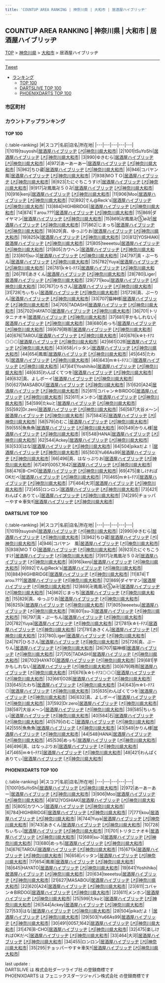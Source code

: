 ```yaml
---
title: 'COUNTUP AREA RANKING | 神奈川県 | 大和市 | 居酒屋ハイブリッヂ'
---
```

## COUNTUP AREA RANKING | 神奈川県 | 大和市 | 居酒屋ハイブリッヂ

[TOP](/darts/rank/) > [神奈川県](/darts/rank/神奈川県/) > [大和市](/darts/rank/神奈川県/大和市/) > 居酒屋ハイブリッヂ

___

<a href="https://twitter.com/share?ref_src=twsrc%5Etfw" data-text="COUNTUP AREA RANKING | 神奈川県大和市居酒屋ハイブリッヂ" class="twitter-share-button" data-hashtags="DARTSLIVE,PHOENIXDARTS,darts,ダーツ" data-show-count="false">Tweet</a>

* [ランキング](#カウントアップランキング)
    * [TOP 100](#top-100)
    * [DARTSLIVE TOP 100](#dartslive-top-100)
    * [PHOENIXDARTS TOP 100](#phoenixdarts-top-100)

### 市区町村

<ul>

</ul>

### カウントアップランキング

#### TOP 100



{:.table-ranking}
|#|スコア|名前|店名|所在地|
|---|---|---|---|---|
|1|1019|<span class="rank-name-dl">tsuyoshi</span>|<a href="/darts/rank/shops/35c5e50bf696aed00d9b047a20a7ba1e.html">居酒屋ハイブリッヂ</a> <a href="https://search.dartslive.com/jp/shop/35c5e50bf696aed00d9b047a20a7ba1e">[↗]</a>|<a href="/darts/rank/神奈川県/大和市">神奈川県大和市</a>|
|2|1001|<span class="rank-name-pd">tSuYoShi</span>|<a href="/darts/rank/shops/73344.html">居酒屋ハイブリッヂ</a> <a href="https://vs.phoenixdarts.com/jp/shop/shopDetailInfo/s_73344?s_seq=73344">[↗]</a>|<a href="/darts/rank/神奈川県/大和市">神奈川県大和市</a>|
|3|990|<span class="rank-name-dl">ゆきむら</span>|<a href="/darts/rank/shops/35c5e50bf696aed00d9b047a20a7ba1e.html">居酒屋ハイブリッヂ</a> <a href="https://search.dartslive.com/jp/shop/35c5e50bf696aed00d9b047a20a7ba1e">[↗]</a>|<a href="/darts/rank/神奈川県/大和市">神奈川県大和市</a>|
|4|972|<span class="rank-name-pd">あーあーあー</span>|<a href="/darts/rank/shops/73344.html">居酒屋ハイブリッヂ</a> <a href="https://vs.phoenixdarts.com/jp/shop/shopDetailInfo/s_73344?s_seq=73344">[↗]</a>|<a href="/darts/rank/神奈川県/大和市">神奈川県大和市</a>|
|5|962|<span class="rank-name-dl">ちひ蔵</span>|<a href="/darts/rank/shops/35c5e50bf696aed00d9b047a20a7ba1e.html">居酒屋ハイブリッヂ</a> <a href="https://search.dartslive.com/jp/shop/35c5e50bf696aed00d9b047a20a7ba1e">[↗]</a>|<a href="/darts/rank/神奈川県/大和市">神奈川県大和市</a>|
|6|946|<span class="rank-name-dl">コバヤン　風</span>|<a href="/darts/rank/shops/35c5e50bf696aed00d9b047a20a7ba1e.html">居酒屋ハイブリッヂ</a> <a href="https://search.dartslive.com/jp/shop/35c5e50bf696aed00d9b047a20a7ba1e">[↗]</a>|<a href="/darts/rank/神奈川県/大和市">神奈川県大和市</a>|
|7|938|<span class="rank-name-dl">MＯＴＯ</span>|<a href="/darts/rank/shops/35c5e50bf696aed00d9b047a20a7ba1e.html">居酒屋ハイブリッヂ</a> <a href="https://search.dartslive.com/jp/shop/35c5e50bf696aed00d9b047a20a7ba1e">[↗]</a>|<a href="/darts/rank/神奈川県/大和市">神奈川県大和市</a>|
|8|923|<span class="rank-name-dl">たにぐちこうすけ</span>|<a href="/darts/rank/shops/35c5e50bf696aed00d9b047a20a7ba1e.html">居酒屋ハイブリッヂ</a> <a href="https://search.dartslive.com/jp/shop/35c5e50bf696aed00d9b047a20a7ba1e">[↗]</a>|<a href="/darts/rank/神奈川県/大和市">神奈川県大和市</a>|
|9|917|<span class="rank-name-dl">卍鳳凰卍５０卍</span>|<a href="/darts/rank/shops/35c5e50bf696aed00d9b047a20a7ba1e.html">居酒屋ハイブリッヂ</a> <a href="https://search.dartslive.com/jp/shop/35c5e50bf696aed00d9b047a20a7ba1e">[↗]</a>|<a href="/darts/rank/神奈川県/大和市">神奈川県大和市</a>|
|10|916|<span class="rank-name-dl">kenji</span>|<a href="/darts/rank/shops/35c5e50bf696aed00d9b047a20a7ba1e.html">居酒屋ハイブリッヂ</a> <a href="https://search.dartslive.com/jp/shop/35c5e50bf696aed00d9b047a20a7ba1e">[↗]</a>|<a href="/darts/rank/神奈川県/大和市">神奈川県大和市</a>|
|11|906|<span class="rank-name-pd">Moo</span>|<a href="/darts/rank/shops/73344.html">居酒屋ハイブリッヂ</a> <a href="https://vs.phoenixdarts.com/jp/shop/shopDetailInfo/s_73344?s_seq=73344">[↗]</a>|<a href="/darts/rank/神奈川県/大和市">神奈川県大和市</a>|
|12|892|<span class="rank-name-dl">でん@Reck&#x27;s</span>|<a href="/darts/rank/shops/35c5e50bf696aed00d9b047a20a7ba1e.html">居酒屋ハイブリッヂ</a> <a href="https://search.dartslive.com/jp/shop/35c5e50bf696aed00d9b047a20a7ba1e">[↗]</a>|<a href="/darts/rank/神奈川県/大和市">神奈川県大和市</a>|
|13|884|<span class="rank-name-dl">HIGHBRIDGE</span>|<a href="/darts/rank/shops/35c5e50bf696aed00d9b047a20a7ba1e.html">居酒屋ハイブリッヂ</a> <a href="https://search.dartslive.com/jp/shop/35c5e50bf696aed00d9b047a20a7ba1e">[↗]</a>|<a href="/darts/rank/神奈川県/大和市">神奈川県大和市</a>|
|14|874|<span class="rank-name-dl">Ｔarou.???</span>|<a href="/darts/rank/shops/35c5e50bf696aed00d9b047a20a7ba1e.html">居酒屋ハイブリッヂ</a> <a href="https://search.dartslive.com/jp/shop/35c5e50bf696aed00d9b047a20a7ba1e">[↗]</a>|<a href="/darts/rank/神奈川県/大和市">神奈川県大和市</a>|
|15|869|<span class="rank-name-dl">ダイヤマン</span>|<a href="/darts/rank/shops/35c5e50bf696aed00d9b047a20a7ba1e.html">居酒屋ハイブリッヂ</a> <a href="https://search.dartslive.com/jp/shop/35c5e50bf696aed00d9b047a20a7ba1e">[↗]</a>|<a href="/darts/rank/神奈川県/大和市">神奈川県大和市</a>|
|15|869|<span class="rank-name-dl">卍鳳凰卍⑤∅卍</span>|<a href="/darts/rank/shops/35c5e50bf696aed00d9b047a20a7ba1e.html">居酒屋ハイブリッヂ</a> <a href="https://search.dartslive.com/jp/shop/35c5e50bf696aed00d9b047a20a7ba1e">[↗]</a>|<a href="/darts/rank/神奈川県/大和市">神奈川県大和市</a>|
|17|862|<span class="rank-name-dl">じまっち</span>|<a href="/darts/rank/shops/35c5e50bf696aed00d9b047a20a7ba1e.html">居酒屋ハイブリッヂ</a> <a href="https://search.dartslive.com/jp/shop/35c5e50bf696aed00d9b047a20a7ba1e">[↗]</a>|<a href="/darts/rank/神奈川県/大和市">神奈川県大和市</a>|
|18|829|<span class="rank-name-dl">真、ゆっぷりお</span>|<a href="/darts/rank/shops/35c5e50bf696aed00d9b047a20a7ba1e.html">居酒屋ハイブリッヂ</a> <a href="https://search.dartslive.com/jp/shop/35c5e50bf696aed00d9b047a20a7ba1e">[↗]</a>|<a href="/darts/rank/神奈川県/大和市">神奈川県大和市</a>|
|19|825|<span class="rank-name-dl">k</span>|<a href="/darts/rank/shops/35c5e50bf696aed00d9b047a20a7ba1e.html">居酒屋ハイブリッヂ</a> <a href="https://search.dartslive.com/jp/shop/35c5e50bf696aed00d9b047a20a7ba1e">[↗]</a>|<a href="/darts/rank/神奈川県/大和市">神奈川県大和市</a>|
|20|812|<span class="rank-name-pd">YOSHIAKI</span>|<a href="/darts/rank/shops/73344.html">居酒屋ハイブリッヂ</a> <a href="https://vs.phoenixdarts.com/jp/shop/shopDetailInfo/s_73344?s_seq=73344">[↗]</a>|<a href="/darts/rank/神奈川県/大和市">神奈川県大和市</a>|
|21|805|<span class="rank-name-dl">teeeetsu</span>|<a href="/darts/rank/shops/35c5e50bf696aed00d9b047a20a7ba1e.html">居酒屋ハイブリッヂ</a> <a href="https://search.dartslive.com/jp/shop/35c5e50bf696aed00d9b047a20a7ba1e">[↗]</a>|<a href="/darts/rank/神奈川県/大和市">神奈川県大和市</a>|
|21|805|<span class="rank-name-pd">カワヘン</span>|<a href="/darts/rank/shops/73344.html">居酒屋ハイブリッヂ</a> <a href="https://vs.phoenixdarts.com/jp/shop/shopDetailInfo/s_73344?s_seq=73344">[↗]</a>|<a href="/darts/rank/神奈川県/大和市">神奈川県大和市</a>|
|23|801|<span class="rank-name-dl">su-3</span>|<a href="/darts/rank/shops/35c5e50bf696aed00d9b047a20a7ba1e.html">居酒屋ハイブリッヂ</a> <a href="https://search.dartslive.com/jp/shop/35c5e50bf696aed00d9b047a20a7ba1e">[↗]</a>|<a href="/darts/rank/神奈川県/大和市">神奈川県大和市</a>|
|24|797|<span class="rank-name-dl">真・ぷーちん</span>|<a href="/darts/rank/shops/35c5e50bf696aed00d9b047a20a7ba1e.html">居酒屋ハイブリッヂ</a> <a href="https://search.dartslive.com/jp/shop/35c5e50bf696aed00d9b047a20a7ba1e">[↗]</a>|<a href="/darts/rank/神奈川県/大和市">神奈川県大和市</a>|
|25|782|<span class="rank-name-dl">Yuya</span>|<a href="/darts/rank/shops/35c5e50bf696aed00d9b047a20a7ba1e.html">居酒屋ハイブリッヂ</a> <a href="https://search.dartslive.com/jp/shop/35c5e50bf696aed00d9b047a20a7ba1e">[↗]</a>|<a href="/darts/rank/神奈川県/大和市">神奈川県大和市</a>|
|26|781|<span class="rank-name-dl">k☆ﾓ-ﾁｱｽ</span>|<a href="/darts/rank/shops/35c5e50bf696aed00d9b047a20a7ba1e.html">居酒屋ハイブリッヂ</a> <a href="https://search.dartslive.com/jp/shop/35c5e50bf696aed00d9b047a20a7ba1e">[↗]</a>|<a href="/darts/rank/神奈川県/大和市">神奈川県大和市</a>|
|26|781|<span class="rank-name-dl">あきくん</span>|<a href="/darts/rank/shops/35c5e50bf696aed00d9b047a20a7ba1e.html">居酒屋ハイブリッヂ</a> <a href="https://search.dartslive.com/jp/shop/35c5e50bf696aed00d9b047a20a7ba1e">[↗]</a>|<a href="/darts/rank/神奈川県/大和市">神奈川県大和市</a>|
|28|780|<span class="rank-name-dl">Liger</span>|<a href="/darts/rank/shops/35c5e50bf696aed00d9b047a20a7ba1e.html">居酒屋ハイブリッヂ</a> <a href="https://search.dartslive.com/jp/shop/35c5e50bf696aed00d9b047a20a7ba1e">[↗]</a>|<a href="/darts/rank/神奈川県/大和市">神奈川県大和市</a>|
|29|771|<span class="rank-name-pd">kou</span>|<a href="/darts/rank/shops/73344.html">居酒屋ハイブリッヂ</a> <a href="https://vs.phoenixdarts.com/jp/shop/shopDetailInfo/s_73344?s_seq=73344">[↗]</a>|<a href="/darts/rank/神奈川県/大和市">神奈川県大和市</a>|
|30|767|<span class="rank-name-dl">ひろさん</span>|<a href="/darts/rank/shops/35c5e50bf696aed00d9b047a20a7ba1e.html">居酒屋ハイブリッヂ</a> <a href="https://search.dartslive.com/jp/shop/35c5e50bf696aed00d9b047a20a7ba1e">[↗]</a>|<a href="/darts/rank/神奈川県/大和市">神奈川県大和市</a>|
|31|728|<span class="rank-name-pd">ちぃちぃ</span>|<a href="/darts/rank/shops/73344.html">居酒屋ハイブリッヂ</a> <a href="https://vs.phoenixdarts.com/jp/shop/shopDetailInfo/s_73344?s_seq=73344">[↗]</a>|<a href="/darts/rank/神奈川県/大和市">神奈川県大和市</a>|
|31|728|<span class="rank-name-dl">真、ぷーりん</span>|<a href="/darts/rank/shops/35c5e50bf696aed00d9b047a20a7ba1e.html">居酒屋ハイブリッヂ</a> <a href="https://search.dartslive.com/jp/shop/35c5e50bf696aed00d9b047a20a7ba1e">[↗]</a>|<a href="/darts/rank/神奈川県/大和市">神奈川県大和市</a>|
|33|707|<span class="rank-name-dl">猫神様</span>|<a href="/darts/rank/shops/35c5e50bf696aed00d9b047a20a7ba1e.html">居酒屋ハイブリッヂ</a> <a href="https://search.dartslive.com/jp/shop/35c5e50bf696aed00d9b047a20a7ba1e">[↗]</a>|<a href="/darts/rank/神奈川県/大和市">神奈川県大和市</a>|
|34|705|<span class="rank-name-dl">TADASHI</span>|<a href="/darts/rank/shops/35c5e50bf696aed00d9b047a20a7ba1e.html">居酒屋ハイブリッヂ</a> <a href="https://search.dartslive.com/jp/shop/35c5e50bf696aed00d9b047a20a7ba1e">[↗]</a>|<a href="/darts/rank/神奈川県/大和市">神奈川県大和市</a>|
|35|702|<span class="rank-name-dl">HAYATO</span>|<a href="/darts/rank/shops/35c5e50bf696aed00d9b047a20a7ba1e.html">居酒屋ハイブリッヂ</a> <a href="https://search.dartslive.com/jp/shop/35c5e50bf696aed00d9b047a20a7ba1e">[↗]</a>|<a href="/darts/rank/神奈川県/大和市">神奈川県大和市</a>|
|36|701|<span class="rank-name-pd">トリタニナオキ</span>|<a href="/darts/rank/shops/73344.html">居酒屋ハイブリッヂ</a> <a href="https://vs.phoenixdarts.com/jp/shop/shopDetailInfo/s_73344?s_seq=73344">[↗]</a>|<a href="/darts/rank/神奈川県/大和市">神奈川県大和市</a>|
|37|681|<span class="rank-name-dl">芋かもしれない</span>|<a href="/darts/rank/shops/35c5e50bf696aed00d9b047a20a7ba1e.html">居酒屋ハイブリッヂ</a> <a href="https://search.dartslive.com/jp/shop/35c5e50bf696aed00d9b047a20a7ba1e">[↗]</a>|<a href="/darts/rank/神奈川県/大和市">神奈川県大和市</a>|
|38|680|<span class="rank-name-pd">めっち</span>|<a href="/darts/rank/shops/73344.html">居酒屋ハイブリッヂ</a> <a href="https://vs.phoenixdarts.com/jp/shop/shopDetailInfo/s_73344?s_seq=73344">[↗]</a>|<a href="/darts/rank/神奈川県/大和市">神奈川県大和市</a>|
|39|679|<span class="rank-name-dl">時雨</span>|<a href="/darts/rank/shops/35c5e50bf696aed00d9b047a20a7ba1e.html">居酒屋ハイブリッヂ</a> <a href="https://search.dartslive.com/jp/shop/35c5e50bf696aed00d9b047a20a7ba1e">[↗]</a>|<a href="/darts/rank/神奈川県/大和市">神奈川県大和市</a>|
|40|676|<span class="rank-name-pd">TAROU</span>|<a href="/darts/rank/shops/73344.html">居酒屋ハイブリッヂ</a> <a href="https://vs.phoenixdarts.com/jp/shop/shopDetailInfo/s_73344?s_seq=73344">[↗]</a>|<a href="/darts/rank/神奈川県/大和市">神奈川県大和市</a>|
|40|676|<span class="rank-name-dl">k☆ﾓ-ﾁｱｽ◎◎◎</span>|<a href="/darts/rank/shops/35c5e50bf696aed00d9b047a20a7ba1e.html">居酒屋ハイブリッヂ</a> <a href="https://search.dartslive.com/jp/shop/35c5e50bf696aed00d9b047a20a7ba1e">[↗]</a>|<a href="/darts/rank/神奈川県/大和市">神奈川県大和市</a>|
|42|661|<span class="rank-name-dl">O2B</span>|<a href="/darts/rank/shops/35c5e50bf696aed00d9b047a20a7ba1e.html">居酒屋ハイブリッヂ</a> <a href="https://search.dartslive.com/jp/shop/35c5e50bf696aed00d9b047a20a7ba1e">[↗]</a>|<a href="/darts/rank/神奈川県/大和市">神奈川県大和市</a>|
|43|658|<span class="rank-name-pd">バッタン</span>|<a href="/darts/rank/shops/73344.html">居酒屋ハイブリッヂ</a> <a href="https://vs.phoenixdarts.com/jp/shop/shopDetailInfo/s_73344?s_seq=73344">[↗]</a>|<a href="/darts/rank/神奈川県/大和市">神奈川県大和市</a>|
|44|654|<span class="rank-name-pd">鳳凰</span>|<a href="/darts/rank/shops/73344.html">居酒屋ハイブリッヂ</a> <a href="https://vs.phoenixdarts.com/jp/shop/shopDetailInfo/s_73344?s_seq=73344">[↗]</a>|<a href="/darts/rank/神奈川県/大和市">神奈川県大和市</a>|
|45|645|<span class="rank-name-dl">たわち</span>|<a href="/darts/rank/shops/35c5e50bf696aed00d9b047a20a7ba1e.html">居酒屋ハイブリッヂ</a> <a href="https://search.dartslive.com/jp/shop/35c5e50bf696aed00d9b047a20a7ba1e">[↗]</a>|<a href="/darts/rank/神奈川県/大和市">神奈川県大和市</a>|
|46|643|<span class="rank-name-dl">m☆ﾓｰﾁｱｽ◎</span>|<a href="/darts/rank/shops/35c5e50bf696aed00d9b047a20a7ba1e.html">居酒屋ハイブリッヂ</a> <a href="https://search.dartslive.com/jp/shop/35c5e50bf696aed00d9b047a20a7ba1e">[↗]</a>|<a href="/darts/rank/神奈川県/大和市">神奈川県大和市</a>|
|47|641|<span class="rank-name-pd">Yoshihiko</span>|<a href="/darts/rank/shops/73344.html">居酒屋ハイブリッヂ</a> <a href="https://vs.phoenixdarts.com/jp/shop/shopDetailInfo/s_73344?s_seq=73344">[↗]</a>|<a href="/darts/rank/神奈川県/大和市">神奈川県大和市</a>|
|48|635|<span class="rank-name-dl">わんぱくてつを</span>|<a href="/darts/rank/shops/35c5e50bf696aed00d9b047a20a7ba1e.html">居酒屋ハイブリッヂ</a> <a href="https://search.dartslive.com/jp/shop/35c5e50bf696aed00d9b047a20a7ba1e">[↗]</a>|<a href="/darts/rank/神奈川県/大和市">神奈川県大和市</a>|
|49|632|<span class="rank-name-dl">真、よしボーイ</span>|<a href="/darts/rank/shops/35c5e50bf696aed00d9b047a20a7ba1e.html">居酒屋ハイブリッヂ</a> <a href="https://search.dartslive.com/jp/shop/35c5e50bf696aed00d9b047a20a7ba1e">[↗]</a>|<a href="/darts/rank/神奈川県/大和市">神奈川県大和市</a>|
|50|627|<span class="rank-name-pd">MASABOU</span>|<a href="/darts/rank/shops/73344.html">居酒屋ハイブリッヂ</a> <a href="https://vs.phoenixdarts.com/jp/shop/shopDetailInfo/s_73344?s_seq=73344">[↗]</a>|<a href="/darts/rank/神奈川県/大和市">神奈川県大和市</a>|
|51|620|<span class="rank-name-pd">A24</span>|<a href="/darts/rank/shops/73344.html">居酒屋ハイブリッヂ</a> <a href="https://vs.phoenixdarts.com/jp/shop/shopDetailInfo/s_73344?s_seq=73344">[↗]</a>|<a href="/darts/rank/神奈川県/大和市">神奈川県大和市</a>|
|52|611|<span class="rank-name-pd">コバャン☆BIRDOG</span>|<a href="/darts/rank/shops/73344.html">居酒屋ハイブリッヂ</a> <a href="https://vs.phoenixdarts.com/jp/shop/shopDetailInfo/s_73344?s_seq=73344">[↗]</a>|<a href="/darts/rank/神奈川県/大和市">神奈川県大和市</a>|
|52|611|<span class="rank-name-pd">メンホン</span>|<a href="/darts/rank/shops/73344.html">居酒屋ハイブリッヂ</a> <a href="https://vs.phoenixdarts.com/jp/shop/shopDetailInfo/s_73344?s_seq=73344">[↗]</a>|<a href="/darts/rank/神奈川県/大和市">神奈川県大和市</a>|
|54|599|<span class="rank-name-pd">たkuと</span>|<a href="/darts/rank/shops/73344.html">居酒屋ハイブリッヂ</a> <a href="https://vs.phoenixdarts.com/jp/shop/shopDetailInfo/s_73344?s_seq=73344">[↗]</a>|<a href="/darts/rank/神奈川県/大和市">神奈川県大和市</a>|
|55|592|<span class="rank-name-dl">Dr.zero</span>|<a href="/darts/rank/shops/35c5e50bf696aed00d9b047a20a7ba1e.html">居酒屋ハイブリッヂ</a> <a href="https://search.dartslive.com/jp/shop/35c5e50bf696aed00d9b047a20a7ba1e">[↗]</a>|<a href="/darts/rank/神奈川県/大和市">神奈川県大和市</a>|
|56|587|<span class="rank-name-dl">大谷メ〜ン</span>|<a href="/darts/rank/shops/35c5e50bf696aed00d9b047a20a7ba1e.html">居酒屋ハイブリッヂ</a> <a href="https://search.dartslive.com/jp/shop/35c5e50bf696aed00d9b047a20a7ba1e">[↗]</a>|<a href="/darts/rank/神奈川県/大和市">神奈川県大和市</a>|
|57|584|<span class="rank-name-dl">石</span>|<a href="/darts/rank/shops/35c5e50bf696aed00d9b047a20a7ba1e.html">居酒屋ハイブリッヂ</a> <a href="https://search.dartslive.com/jp/shop/35c5e50bf696aed00d9b047a20a7ba1e">[↗]</a>|<a href="/darts/rank/神奈川県/大和市">神奈川県大和市</a>|
|58|579|<span class="rank-name-dl">のむこ</span>|<a href="/darts/rank/shops/35c5e50bf696aed00d9b047a20a7ba1e.html">居酒屋ハイブリッヂ</a> <a href="https://search.dartslive.com/jp/shop/35c5e50bf696aed00d9b047a20a7ba1e">[↗]</a>|<a href="/darts/rank/神奈川県/大和市">神奈川県大和市</a>|
|59|555|<span class="rank-name-dl">魚魚魚</span>|<a href="/darts/rank/shops/35c5e50bf696aed00d9b047a20a7ba1e.html">居酒屋ハイブリッヂ</a> <a href="https://search.dartslive.com/jp/shop/35c5e50bf696aed00d9b047a20a7ba1e">[↗]</a>|<a href="/darts/rank/神奈川県/大和市">神奈川県大和市</a>|
|60|549|<span class="rank-name-dl">かりん様</span>|<a href="/darts/rank/shops/35c5e50bf696aed00d9b047a20a7ba1e.html">居酒屋ハイブリッヂ</a> <a href="https://search.dartslive.com/jp/shop/35c5e50bf696aed00d9b047a20a7ba1e">[↗]</a>|<a href="/darts/rank/神奈川県/大和市">神奈川県大和市</a>|
|61|548|<span class="rank-name-dl">HANA</span>|<a href="/darts/rank/shops/35c5e50bf696aed00d9b047a20a7ba1e.html">居酒屋ハイブリッヂ</a> <a href="https://search.dartslive.com/jp/shop/35c5e50bf696aed00d9b047a20a7ba1e">[↗]</a>|<a href="/darts/rank/神奈川県/大和市">神奈川県大和市</a>|
|62|544|<span class="rank-name-pd">Ackey</span>|<a href="/darts/rank/shops/73344.html">居酒屋ハイブリッヂ</a> <a href="https://vs.phoenixdarts.com/jp/shop/shopDetailInfo/s_73344?s_seq=73344">[↗]</a>|<a href="/darts/rank/神奈川県/大和市">神奈川県大和市</a>|
|63|533|<span class="rank-name-pd">はな</span>|<a href="/darts/rank/shops/73344.html">居酒屋ハイブリッヂ</a> <a href="https://vs.phoenixdarts.com/jp/shop/shopDetailInfo/s_73344?s_seq=73344">[↗]</a>|<a href="/darts/rank/神奈川県/大和市">神奈川県大和市</a>|
|64|504|<span class="rank-name-pd">pikaだよ！</span>|<a href="/darts/rank/shops/73344.html">居酒屋ハイブリッヂ</a> <a href="https://vs.phoenixdarts.com/jp/shop/shopDetailInfo/s_73344?s_seq=73344">[↗]</a>|<a href="/darts/rank/神奈川県/大和市">神奈川県大和市</a>|
|65|503|<span class="rank-name-pd">Yu66As99</span>|<a href="/darts/rank/shops/73344.html">居酒屋ハイブリッヂ</a> <a href="https://vs.phoenixdarts.com/jp/shop/shopDetailInfo/s_73344?s_seq=73344">[↗]</a>|<a href="/darts/rank/神奈川県/大和市">神奈川県大和市</a>|
|66|496|<span class="rank-name-dl">真、はなっぷりお</span>|<a href="/darts/rank/shops/35c5e50bf696aed00d9b047a20a7ba1e.html">居酒屋ハイブリッヂ</a> <a href="https://search.dartslive.com/jp/shop/35c5e50bf696aed00d9b047a20a7ba1e">[↗]</a>|<a href="/darts/rank/神奈川県/大和市">神奈川県大和市</a>|
|67|491|<span class="rank-name-pd">0057_1642</span>|<a href="/darts/rank/shops/73344.html">居酒屋ハイブリッヂ</a> <a href="https://vs.phoenixdarts.com/jp/shop/shopDetailInfo/s_73344?s_seq=73344">[↗]</a>|<a href="/darts/rank/神奈川県/大和市">神奈川県大和市</a>|
|68|476|<span class="rank-name-pd">B-CHO</span>|<a href="/darts/rank/shops/73344.html">居酒屋ハイブリッヂ</a> <a href="https://vs.phoenixdarts.com/jp/shop/shopDetailInfo/s_73344?s_seq=73344">[↗]</a>|<a href="/darts/rank/神奈川県/大和市">神奈川県大和市</a>|
|69|475|<span class="rank-name-pd">楽しければOKだべ</span>|<a href="/darts/rank/shops/73344.html">居酒屋ハイブリッヂ</a> <a href="https://vs.phoenixdarts.com/jp/shop/shopDetailInfo/s_73344?s_seq=73344">[↗]</a>|<a href="/darts/rank/神奈川県/大和市">神奈川県大和市</a>|
|70|465|<span class="rank-name-dl">m☆ﾓｰﾁｱｽ</span>|<a href="/darts/rank/shops/35c5e50bf696aed00d9b047a20a7ba1e.html">居酒屋ハイブリッヂ</a> <a href="https://search.dartslive.com/jp/shop/35c5e50bf696aed00d9b047a20a7ba1e">[↗]</a>|<a href="/darts/rank/神奈川県/大和市">神奈川県大和市</a>|
|71|464|<span class="rank-name-pd">大河</span>|<a href="/darts/rank/shops/73344.html">居酒屋ハイブリッヂ</a> <a href="https://vs.phoenixdarts.com/jp/shop/shopDetailInfo/s_73344?s_seq=73344">[↗]</a>|<a href="/darts/rank/神奈川県/大和市">神奈川県大和市</a>|
|72|455|<span class="rank-name-pd">ロンロン</span>|<a href="/darts/rank/shops/73344.html">居酒屋ハイブリッヂ</a> <a href="https://vs.phoenixdarts.com/jp/shop/shopDetailInfo/s_73344?s_seq=73344">[↗]</a>|<a href="/darts/rank/神奈川県/大和市">神奈川県大和市</a>|
|73|421|<span class="rank-name-dl">わんぱくありてぃ</span>|<a href="/darts/rank/shops/35c5e50bf696aed00d9b047a20a7ba1e.html">居酒屋ハイブリッヂ</a> <a href="https://search.dartslive.com/jp/shop/35c5e50bf696aed00d9b047a20a7ba1e">[↗]</a>|<a href="/darts/rank/神奈川県/大和市">神奈川県大和市</a>|
|74|295|<span class="rank-name-pd">チョッパーやす☆車矢ｻ</span>|<a href="/darts/rank/shops/73344.html">居酒屋ハイブリッヂ</a> <a href="https://vs.phoenixdarts.com/jp/shop/shopDetailInfo/s_73344?s_seq=73344">[↗]</a>|<a href="/darts/rank/神奈川県/大和市">神奈川県大和市</a>|


#### DARTSLIVE TOP 100



{:.table-ranking}
|#|スコア|名前|店名|所在地|
|---|---|---|---|---|
|1|1019|<span class="rank-name-dl">tsuyoshi</span>|<a href="/darts/rank/shops/35c5e50bf696aed00d9b047a20a7ba1e.html">居酒屋ハイブリッヂ</a> <a href="https://search.dartslive.com/jp/shop/35c5e50bf696aed00d9b047a20a7ba1e">[↗]</a>|<a href="/darts/rank/神奈川県/大和市">神奈川県大和市</a>|
|2|990|<span class="rank-name-dl">ゆきむら</span>|<a href="/darts/rank/shops/35c5e50bf696aed00d9b047a20a7ba1e.html">居酒屋ハイブリッヂ</a> <a href="https://search.dartslive.com/jp/shop/35c5e50bf696aed00d9b047a20a7ba1e">[↗]</a>|<a href="/darts/rank/神奈川県/大和市">神奈川県大和市</a>|
|3|962|<span class="rank-name-dl">ちひ蔵</span>|<a href="/darts/rank/shops/35c5e50bf696aed00d9b047a20a7ba1e.html">居酒屋ハイブリッヂ</a> <a href="https://search.dartslive.com/jp/shop/35c5e50bf696aed00d9b047a20a7ba1e">[↗]</a>|<a href="/darts/rank/神奈川県/大和市">神奈川県大和市</a>|
|4|946|<span class="rank-name-dl">コバヤン　風</span>|<a href="/darts/rank/shops/35c5e50bf696aed00d9b047a20a7ba1e.html">居酒屋ハイブリッヂ</a> <a href="https://search.dartslive.com/jp/shop/35c5e50bf696aed00d9b047a20a7ba1e">[↗]</a>|<a href="/darts/rank/神奈川県/大和市">神奈川県大和市</a>|
|5|938|<span class="rank-name-dl">MＯＴＯ</span>|<a href="/darts/rank/shops/35c5e50bf696aed00d9b047a20a7ba1e.html">居酒屋ハイブリッヂ</a> <a href="https://search.dartslive.com/jp/shop/35c5e50bf696aed00d9b047a20a7ba1e">[↗]</a>|<a href="/darts/rank/神奈川県/大和市">神奈川県大和市</a>|
|6|923|<span class="rank-name-dl">たにぐちこうすけ</span>|<a href="/darts/rank/shops/35c5e50bf696aed00d9b047a20a7ba1e.html">居酒屋ハイブリッヂ</a> <a href="https://search.dartslive.com/jp/shop/35c5e50bf696aed00d9b047a20a7ba1e">[↗]</a>|<a href="/darts/rank/神奈川県/大和市">神奈川県大和市</a>|
|7|917|<span class="rank-name-dl">卍鳳凰卍５０卍</span>|<a href="/darts/rank/shops/35c5e50bf696aed00d9b047a20a7ba1e.html">居酒屋ハイブリッヂ</a> <a href="https://search.dartslive.com/jp/shop/35c5e50bf696aed00d9b047a20a7ba1e">[↗]</a>|<a href="/darts/rank/神奈川県/大和市">神奈川県大和市</a>|
|8|916|<span class="rank-name-dl">kenji</span>|<a href="/darts/rank/shops/35c5e50bf696aed00d9b047a20a7ba1e.html">居酒屋ハイブリッヂ</a> <a href="https://search.dartslive.com/jp/shop/35c5e50bf696aed00d9b047a20a7ba1e">[↗]</a>|<a href="/darts/rank/神奈川県/大和市">神奈川県大和市</a>|
|9|892|<span class="rank-name-dl">でん@Reck&#x27;s</span>|<a href="/darts/rank/shops/35c5e50bf696aed00d9b047a20a7ba1e.html">居酒屋ハイブリッヂ</a> <a href="https://search.dartslive.com/jp/shop/35c5e50bf696aed00d9b047a20a7ba1e">[↗]</a>|<a href="/darts/rank/神奈川県/大和市">神奈川県大和市</a>|
|10|884|<span class="rank-name-dl">HIGHBRIDGE</span>|<a href="/darts/rank/shops/35c5e50bf696aed00d9b047a20a7ba1e.html">居酒屋ハイブリッヂ</a> <a href="https://search.dartslive.com/jp/shop/35c5e50bf696aed00d9b047a20a7ba1e">[↗]</a>|<a href="/darts/rank/神奈川県/大和市">神奈川県大和市</a>|
|11|874|<span class="rank-name-dl">Ｔarou.???</span>|<a href="/darts/rank/shops/35c5e50bf696aed00d9b047a20a7ba1e.html">居酒屋ハイブリッヂ</a> <a href="https://search.dartslive.com/jp/shop/35c5e50bf696aed00d9b047a20a7ba1e">[↗]</a>|<a href="/darts/rank/神奈川県/大和市">神奈川県大和市</a>|
|12|869|<span class="rank-name-dl">ダイヤマン</span>|<a href="/darts/rank/shops/35c5e50bf696aed00d9b047a20a7ba1e.html">居酒屋ハイブリッヂ</a> <a href="https://search.dartslive.com/jp/shop/35c5e50bf696aed00d9b047a20a7ba1e">[↗]</a>|<a href="/darts/rank/神奈川県/大和市">神奈川県大和市</a>|
|12|869|<span class="rank-name-dl">卍鳳凰卍⑤∅卍</span>|<a href="/darts/rank/shops/35c5e50bf696aed00d9b047a20a7ba1e.html">居酒屋ハイブリッヂ</a> <a href="https://search.dartslive.com/jp/shop/35c5e50bf696aed00d9b047a20a7ba1e">[↗]</a>|<a href="/darts/rank/神奈川県/大和市">神奈川県大和市</a>|
|14|862|<span class="rank-name-dl">じまっち</span>|<a href="/darts/rank/shops/35c5e50bf696aed00d9b047a20a7ba1e.html">居酒屋ハイブリッヂ</a> <a href="https://search.dartslive.com/jp/shop/35c5e50bf696aed00d9b047a20a7ba1e">[↗]</a>|<a href="/darts/rank/神奈川県/大和市">神奈川県大和市</a>|
|15|829|<span class="rank-name-dl">真、ゆっぷりお</span>|<a href="/darts/rank/shops/35c5e50bf696aed00d9b047a20a7ba1e.html">居酒屋ハイブリッヂ</a> <a href="https://search.dartslive.com/jp/shop/35c5e50bf696aed00d9b047a20a7ba1e">[↗]</a>|<a href="/darts/rank/神奈川県/大和市">神奈川県大和市</a>|
|16|825|<span class="rank-name-dl">k</span>|<a href="/darts/rank/shops/35c5e50bf696aed00d9b047a20a7ba1e.html">居酒屋ハイブリッヂ</a> <a href="https://search.dartslive.com/jp/shop/35c5e50bf696aed00d9b047a20a7ba1e">[↗]</a>|<a href="/darts/rank/神奈川県/大和市">神奈川県大和市</a>|
|17|805|<span class="rank-name-dl">teeeetsu</span>|<a href="/darts/rank/shops/35c5e50bf696aed00d9b047a20a7ba1e.html">居酒屋ハイブリッヂ</a> <a href="https://search.dartslive.com/jp/shop/35c5e50bf696aed00d9b047a20a7ba1e">[↗]</a>|<a href="/darts/rank/神奈川県/大和市">神奈川県大和市</a>|
|18|801|<span class="rank-name-dl">su-3</span>|<a href="/darts/rank/shops/35c5e50bf696aed00d9b047a20a7ba1e.html">居酒屋ハイブリッヂ</a> <a href="https://search.dartslive.com/jp/shop/35c5e50bf696aed00d9b047a20a7ba1e">[↗]</a>|<a href="/darts/rank/神奈川県/大和市">神奈川県大和市</a>|
|19|797|<span class="rank-name-dl">真・ぷーちん</span>|<a href="/darts/rank/shops/35c5e50bf696aed00d9b047a20a7ba1e.html">居酒屋ハイブリッヂ</a> <a href="https://search.dartslive.com/jp/shop/35c5e50bf696aed00d9b047a20a7ba1e">[↗]</a>|<a href="/darts/rank/神奈川県/大和市">神奈川県大和市</a>|
|20|782|<span class="rank-name-dl">Yuya</span>|<a href="/darts/rank/shops/35c5e50bf696aed00d9b047a20a7ba1e.html">居酒屋ハイブリッヂ</a> <a href="https://search.dartslive.com/jp/shop/35c5e50bf696aed00d9b047a20a7ba1e">[↗]</a>|<a href="/darts/rank/神奈川県/大和市">神奈川県大和市</a>|
|21|781|<span class="rank-name-dl">k☆ﾓ-ﾁｱｽ</span>|<a href="/darts/rank/shops/35c5e50bf696aed00d9b047a20a7ba1e.html">居酒屋ハイブリッヂ</a> <a href="https://search.dartslive.com/jp/shop/35c5e50bf696aed00d9b047a20a7ba1e">[↗]</a>|<a href="/darts/rank/神奈川県/大和市">神奈川県大和市</a>|
|21|781|<span class="rank-name-dl">あきくん</span>|<a href="/darts/rank/shops/35c5e50bf696aed00d9b047a20a7ba1e.html">居酒屋ハイブリッヂ</a> <a href="https://search.dartslive.com/jp/shop/35c5e50bf696aed00d9b047a20a7ba1e">[↗]</a>|<a href="/darts/rank/神奈川県/大和市">神奈川県大和市</a>|
|23|780|<span class="rank-name-dl">Liger</span>|<a href="/darts/rank/shops/35c5e50bf696aed00d9b047a20a7ba1e.html">居酒屋ハイブリッヂ</a> <a href="https://search.dartslive.com/jp/shop/35c5e50bf696aed00d9b047a20a7ba1e">[↗]</a>|<a href="/darts/rank/神奈川県/大和市">神奈川県大和市</a>|
|24|767|<span class="rank-name-dl">ひろさん</span>|<a href="/darts/rank/shops/35c5e50bf696aed00d9b047a20a7ba1e.html">居酒屋ハイブリッヂ</a> <a href="https://search.dartslive.com/jp/shop/35c5e50bf696aed00d9b047a20a7ba1e">[↗]</a>|<a href="/darts/rank/神奈川県/大和市">神奈川県大和市</a>|
|25|728|<span class="rank-name-dl">真、ぷーりん</span>|<a href="/darts/rank/shops/35c5e50bf696aed00d9b047a20a7ba1e.html">居酒屋ハイブリッヂ</a> <a href="https://search.dartslive.com/jp/shop/35c5e50bf696aed00d9b047a20a7ba1e">[↗]</a>|<a href="/darts/rank/神奈川県/大和市">神奈川県大和市</a>|
|26|707|<span class="rank-name-dl">猫神様</span>|<a href="/darts/rank/shops/35c5e50bf696aed00d9b047a20a7ba1e.html">居酒屋ハイブリッヂ</a> <a href="https://search.dartslive.com/jp/shop/35c5e50bf696aed00d9b047a20a7ba1e">[↗]</a>|<a href="/darts/rank/神奈川県/大和市">神奈川県大和市</a>|
|27|705|<span class="rank-name-dl">TADASHI</span>|<a href="/darts/rank/shops/35c5e50bf696aed00d9b047a20a7ba1e.html">居酒屋ハイブリッヂ</a> <a href="https://search.dartslive.com/jp/shop/35c5e50bf696aed00d9b047a20a7ba1e">[↗]</a>|<a href="/darts/rank/神奈川県/大和市">神奈川県大和市</a>|
|28|702|<span class="rank-name-dl">HAYATO</span>|<a href="/darts/rank/shops/35c5e50bf696aed00d9b047a20a7ba1e.html">居酒屋ハイブリッヂ</a> <a href="https://search.dartslive.com/jp/shop/35c5e50bf696aed00d9b047a20a7ba1e">[↗]</a>|<a href="/darts/rank/神奈川県/大和市">神奈川県大和市</a>|
|29|681|<span class="rank-name-dl">芋かもしれない</span>|<a href="/darts/rank/shops/35c5e50bf696aed00d9b047a20a7ba1e.html">居酒屋ハイブリッヂ</a> <a href="https://search.dartslive.com/jp/shop/35c5e50bf696aed00d9b047a20a7ba1e">[↗]</a>|<a href="/darts/rank/神奈川県/大和市">神奈川県大和市</a>|
|30|679|<span class="rank-name-dl">時雨</span>|<a href="/darts/rank/shops/35c5e50bf696aed00d9b047a20a7ba1e.html">居酒屋ハイブリッヂ</a> <a href="https://search.dartslive.com/jp/shop/35c5e50bf696aed00d9b047a20a7ba1e">[↗]</a>|<a href="/darts/rank/神奈川県/大和市">神奈川県大和市</a>|
|31|676|<span class="rank-name-dl">k☆ﾓ-ﾁｱｽ◎◎◎</span>|<a href="/darts/rank/shops/35c5e50bf696aed00d9b047a20a7ba1e.html">居酒屋ハイブリッヂ</a> <a href="https://search.dartslive.com/jp/shop/35c5e50bf696aed00d9b047a20a7ba1e">[↗]</a>|<a href="/darts/rank/神奈川県/大和市">神奈川県大和市</a>|
|32|661|<span class="rank-name-dl">O2B</span>|<a href="/darts/rank/shops/35c5e50bf696aed00d9b047a20a7ba1e.html">居酒屋ハイブリッヂ</a> <a href="https://search.dartslive.com/jp/shop/35c5e50bf696aed00d9b047a20a7ba1e">[↗]</a>|<a href="/darts/rank/神奈川県/大和市">神奈川県大和市</a>|
|33|645|<span class="rank-name-dl">たわち</span>|<a href="/darts/rank/shops/35c5e50bf696aed00d9b047a20a7ba1e.html">居酒屋ハイブリッヂ</a> <a href="https://search.dartslive.com/jp/shop/35c5e50bf696aed00d9b047a20a7ba1e">[↗]</a>|<a href="/darts/rank/神奈川県/大和市">神奈川県大和市</a>|
|34|643|<span class="rank-name-dl">m☆ﾓｰﾁｱｽ◎</span>|<a href="/darts/rank/shops/35c5e50bf696aed00d9b047a20a7ba1e.html">居酒屋ハイブリッヂ</a> <a href="https://search.dartslive.com/jp/shop/35c5e50bf696aed00d9b047a20a7ba1e">[↗]</a>|<a href="/darts/rank/神奈川県/大和市">神奈川県大和市</a>|
|35|635|<span class="rank-name-dl">わんぱくてつを</span>|<a href="/darts/rank/shops/35c5e50bf696aed00d9b047a20a7ba1e.html">居酒屋ハイブリッヂ</a> <a href="https://search.dartslive.com/jp/shop/35c5e50bf696aed00d9b047a20a7ba1e">[↗]</a>|<a href="/darts/rank/神奈川県/大和市">神奈川県大和市</a>|
|36|632|<span class="rank-name-dl">真、よしボーイ</span>|<a href="/darts/rank/shops/35c5e50bf696aed00d9b047a20a7ba1e.html">居酒屋ハイブリッヂ</a> <a href="https://search.dartslive.com/jp/shop/35c5e50bf696aed00d9b047a20a7ba1e">[↗]</a>|<a href="/darts/rank/神奈川県/大和市">神奈川県大和市</a>|
|37|592|<span class="rank-name-dl">Dr.zero</span>|<a href="/darts/rank/shops/35c5e50bf696aed00d9b047a20a7ba1e.html">居酒屋ハイブリッヂ</a> <a href="https://search.dartslive.com/jp/shop/35c5e50bf696aed00d9b047a20a7ba1e">[↗]</a>|<a href="/darts/rank/神奈川県/大和市">神奈川県大和市</a>|
|38|587|<span class="rank-name-dl">大谷メ〜ン</span>|<a href="/darts/rank/shops/35c5e50bf696aed00d9b047a20a7ba1e.html">居酒屋ハイブリッヂ</a> <a href="https://search.dartslive.com/jp/shop/35c5e50bf696aed00d9b047a20a7ba1e">[↗]</a>|<a href="/darts/rank/神奈川県/大和市">神奈川県大和市</a>|
|39|585|<span class="rank-name-dl">ちぃちぃ</span>|<a href="/darts/rank/shops/35c5e50bf696aed00d9b047a20a7ba1e.html">居酒屋ハイブリッヂ</a> <a href="https://search.dartslive.com/jp/shop/35c5e50bf696aed00d9b047a20a7ba1e">[↗]</a>|<a href="/darts/rank/神奈川県/大和市">神奈川県大和市</a>|
|40|584|<span class="rank-name-dl">石</span>|<a href="/darts/rank/shops/35c5e50bf696aed00d9b047a20a7ba1e.html">居酒屋ハイブリッヂ</a> <a href="https://search.dartslive.com/jp/shop/35c5e50bf696aed00d9b047a20a7ba1e">[↗]</a>|<a href="/darts/rank/神奈川県/大和市">神奈川県大和市</a>|
|41|579|<span class="rank-name-dl">のむこ</span>|<a href="/darts/rank/shops/35c5e50bf696aed00d9b047a20a7ba1e.html">居酒屋ハイブリッヂ</a> <a href="https://search.dartslive.com/jp/shop/35c5e50bf696aed00d9b047a20a7ba1e">[↗]</a>|<a href="/darts/rank/神奈川県/大和市">神奈川県大和市</a>|
|42|555|<span class="rank-name-dl">魚魚魚</span>|<a href="/darts/rank/shops/35c5e50bf696aed00d9b047a20a7ba1e.html">居酒屋ハイブリッヂ</a> <a href="https://search.dartslive.com/jp/shop/35c5e50bf696aed00d9b047a20a7ba1e">[↗]</a>|<a href="/darts/rank/神奈川県/大和市">神奈川県大和市</a>|
|43|549|<span class="rank-name-dl">かりん様</span>|<a href="/darts/rank/shops/35c5e50bf696aed00d9b047a20a7ba1e.html">居酒屋ハイブリッヂ</a> <a href="https://search.dartslive.com/jp/shop/35c5e50bf696aed00d9b047a20a7ba1e">[↗]</a>|<a href="/darts/rank/神奈川県/大和市">神奈川県大和市</a>|
|44|548|<span class="rank-name-dl">HANA</span>|<a href="/darts/rank/shops/35c5e50bf696aed00d9b047a20a7ba1e.html">居酒屋ハイブリッヂ</a> <a href="https://search.dartslive.com/jp/shop/35c5e50bf696aed00d9b047a20a7ba1e">[↗]</a>|<a href="/darts/rank/神奈川県/大和市">神奈川県大和市</a>|
|45|536|<span class="rank-name-dl">めっち</span>|<a href="/darts/rank/shops/35c5e50bf696aed00d9b047a20a7ba1e.html">居酒屋ハイブリッヂ</a> <a href="https://search.dartslive.com/jp/shop/35c5e50bf696aed00d9b047a20a7ba1e">[↗]</a>|<a href="/darts/rank/神奈川県/大和市">神奈川県大和市</a>|
|46|496|<span class="rank-name-dl">真、はなっぷりお</span>|<a href="/darts/rank/shops/35c5e50bf696aed00d9b047a20a7ba1e.html">居酒屋ハイブリッヂ</a> <a href="https://search.dartslive.com/jp/shop/35c5e50bf696aed00d9b047a20a7ba1e">[↗]</a>|<a href="/darts/rank/神奈川県/大和市">神奈川県大和市</a>|
|47|465|<span class="rank-name-dl">m☆ﾓｰﾁｱｽ</span>|<a href="/darts/rank/shops/35c5e50bf696aed00d9b047a20a7ba1e.html">居酒屋ハイブリッヂ</a> <a href="https://search.dartslive.com/jp/shop/35c5e50bf696aed00d9b047a20a7ba1e">[↗]</a>|<a href="/darts/rank/神奈川県/大和市">神奈川県大和市</a>|
|48|421|<span class="rank-name-dl">わんぱくありてぃ</span>|<a href="/darts/rank/shops/35c5e50bf696aed00d9b047a20a7ba1e.html">居酒屋ハイブリッヂ</a> <a href="https://search.dartslive.com/jp/shop/35c5e50bf696aed00d9b047a20a7ba1e">[↗]</a>|<a href="/darts/rank/神奈川県/大和市">神奈川県大和市</a>|


#### PHOENIXDARTS TOP 100



{:.table-ranking}
|#|スコア|名前|店名|所在地|
|---|---|---|---|---|
|1|1001|<span class="rank-name-pd">tSuYoShi</span>|<a href="/darts/rank/shops/73344.html">居酒屋ハイブリッヂ</a> <a href="https://vs.phoenixdarts.com/jp/shop/shopDetailInfo/s_73344?s_seq=73344">[↗]</a>|<a href="/darts/rank/神奈川県/大和市">神奈川県大和市</a>|
|2|972|<span class="rank-name-pd">あーあーあー</span>|<a href="/darts/rank/shops/73344.html">居酒屋ハイブリッヂ</a> <a href="https://vs.phoenixdarts.com/jp/shop/shopDetailInfo/s_73344?s_seq=73344">[↗]</a>|<a href="/darts/rank/神奈川県/大和市">神奈川県大和市</a>|
|3|906|<span class="rank-name-pd">Moo</span>|<a href="/darts/rank/shops/73344.html">居酒屋ハイブリッヂ</a> <a href="https://vs.phoenixdarts.com/jp/shop/shopDetailInfo/s_73344?s_seq=73344">[↗]</a>|<a href="/darts/rank/神奈川県/大和市">神奈川県大和市</a>|
|4|812|<span class="rank-name-pd">YOSHIAKI</span>|<a href="/darts/rank/shops/73344.html">居酒屋ハイブリッヂ</a> <a href="https://vs.phoenixdarts.com/jp/shop/shopDetailInfo/s_73344?s_seq=73344">[↗]</a>|<a href="/darts/rank/神奈川県/大和市">神奈川県大和市</a>|
|5|805|<span class="rank-name-pd">カワヘン</span>|<a href="/darts/rank/shops/73344.html">居酒屋ハイブリッヂ</a> <a href="https://vs.phoenixdarts.com/jp/shop/shopDetailInfo/s_73344?s_seq=73344">[↗]</a>|<a href="/darts/rank/神奈川県/大和市">神奈川県大和市</a>|
|6|784|<span class="rank-name-pd">HIGHBRIDGE</span>|<a href="/darts/rank/shops/73344.html">居酒屋ハイブリッヂ</a> <a href="https://vs.phoenixdarts.com/jp/shop/shopDetailInfo/s_73344?s_seq=73344">[↗]</a>|<a href="/darts/rank/神奈川県/大和市">神奈川県大和市</a>|
|7|771|<span class="rank-name-pd">kou</span>|<a href="/darts/rank/shops/73344.html">居酒屋ハイブリッヂ</a> <a href="https://vs.phoenixdarts.com/jp/shop/shopDetailInfo/s_73344?s_seq=73344">[↗]</a>|<a href="/darts/rank/神奈川県/大和市">神奈川県大和市</a>|
|8|744|<span class="rank-name-pd">Yuya</span>|<a href="/darts/rank/shops/73344.html">居酒屋ハイブリッヂ</a> <a href="https://vs.phoenixdarts.com/jp/shop/shopDetailInfo/s_73344?s_seq=73344">[↗]</a>|<a href="/darts/rank/神奈川県/大和市">神奈川県大和市</a>|
|9|743|<span class="rank-name-dl">あきくん</span>|<a href="/darts/rank/shops/35c5e50bf696aed00d9b047a20a7ba1e.html">居酒屋ハイブリッヂ</a> <a href="https://search.dartslive.com/jp/shop/35c5e50bf696aed00d9b047a20a7ba1e">[↗]</a>|<a href="/darts/rank/神奈川県/大和市">神奈川県大和市</a>|
|10|728|<span class="rank-name-pd">ちぃちぃ</span>|<a href="/darts/rank/shops/73344.html">居酒屋ハイブリッヂ</a> <a href="https://vs.phoenixdarts.com/jp/shop/shopDetailInfo/s_73344?s_seq=73344">[↗]</a>|<a href="/darts/rank/神奈川県/大和市">神奈川県大和市</a>|
|11|701|<span class="rank-name-pd">トリタニナオキ</span>|<a href="/darts/rank/shops/73344.html">居酒屋ハイブリッヂ</a> <a href="https://vs.phoenixdarts.com/jp/shop/shopDetailInfo/s_73344?s_seq=73344">[↗]</a>|<a href="/darts/rank/神奈川県/大和市">神奈川県大和市</a>|
|12|689|<span class="rank-name-pd">su-3</span>|<a href="/darts/rank/shops/73344.html">居酒屋ハイブリッヂ</a> <a href="https://vs.phoenixdarts.com/jp/shop/shopDetailInfo/s_73344?s_seq=73344">[↗]</a>|<a href="/darts/rank/神奈川県/大和市">神奈川県大和市</a>|
|13|680|<span class="rank-name-pd">めっち</span>|<a href="/darts/rank/shops/73344.html">居酒屋ハイブリッヂ</a> <a href="https://vs.phoenixdarts.com/jp/shop/shopDetailInfo/s_73344?s_seq=73344">[↗]</a>|<a href="/darts/rank/神奈川県/大和市">神奈川県大和市</a>|
|14|676|<span class="rank-name-pd">TAROU</span>|<a href="/darts/rank/shops/73344.html">居酒屋ハイブリッヂ</a> <a href="https://vs.phoenixdarts.com/jp/shop/shopDetailInfo/s_73344?s_seq=73344">[↗]</a>|<a href="/darts/rank/神奈川県/大和市">神奈川県大和市</a>|
|15|671|<span class="rank-name-pd">k</span>|<a href="/darts/rank/shops/73344.html">居酒屋ハイブリッヂ</a> <a href="https://vs.phoenixdarts.com/jp/shop/shopDetailInfo/s_73344?s_seq=73344">[↗]</a>|<a href="/darts/rank/神奈川県/大和市">神奈川県大和市</a>|
|16|658|<span class="rank-name-pd">バッタン</span>|<a href="/darts/rank/shops/73344.html">居酒屋ハイブリッヂ</a> <a href="https://vs.phoenixdarts.com/jp/shop/shopDetailInfo/s_73344?s_seq=73344">[↗]</a>|<a href="/darts/rank/神奈川県/大和市">神奈川県大和市</a>|
|17|654|<span class="rank-name-pd">鳳凰</span>|<a href="/darts/rank/shops/73344.html">居酒屋ハイブリッヂ</a> <a href="https://vs.phoenixdarts.com/jp/shop/shopDetailInfo/s_73344?s_seq=73344">[↗]</a>|<a href="/darts/rank/神奈川県/大和市">神奈川県大和市</a>|
|18|645|<span class="rank-name-pd">HAYATO</span>|<a href="/darts/rank/shops/73344.html">居酒屋ハイブリッヂ</a> <a href="https://vs.phoenixdarts.com/jp/shop/shopDetailInfo/s_73344?s_seq=73344">[↗]</a>|<a href="/darts/rank/神奈川県/大和市">神奈川県大和市</a>|
|19|641|<span class="rank-name-pd">Yoshihiko</span>|<a href="/darts/rank/shops/73344.html">居酒屋ハイブリッヂ</a> <a href="https://vs.phoenixdarts.com/jp/shop/shopDetailInfo/s_73344?s_seq=73344">[↗]</a>|<a href="/darts/rank/神奈川県/大和市">神奈川県大和市</a>|
|20|634|<span class="rank-name-pd">teeeetsu</span>|<a href="/darts/rank/shops/73344.html">居酒屋ハイブリッヂ</a> <a href="https://vs.phoenixdarts.com/jp/shop/shopDetailInfo/s_73344?s_seq=73344">[↗]</a>|<a href="/darts/rank/神奈川県/大和市">神奈川県大和市</a>|
|21|627|<span class="rank-name-pd">MASABOU</span>|<a href="/darts/rank/shops/73344.html">居酒屋ハイブリッヂ</a> <a href="https://vs.phoenixdarts.com/jp/shop/shopDetailInfo/s_73344?s_seq=73344">[↗]</a>|<a href="/darts/rank/神奈川県/大和市">神奈川県大和市</a>|
|22|620|<span class="rank-name-pd">A24</span>|<a href="/darts/rank/shops/73344.html">居酒屋ハイブリッヂ</a> <a href="https://vs.phoenixdarts.com/jp/shop/shopDetailInfo/s_73344?s_seq=73344">[↗]</a>|<a href="/darts/rank/神奈川県/大和市">神奈川県大和市</a>|
|23|611|<span class="rank-name-pd">コバャン☆BIRDOG</span>|<a href="/darts/rank/shops/73344.html">居酒屋ハイブリッヂ</a> <a href="https://vs.phoenixdarts.com/jp/shop/shopDetailInfo/s_73344?s_seq=73344">[↗]</a>|<a href="/darts/rank/神奈川県/大和市">神奈川県大和市</a>|
|23|611|<span class="rank-name-pd">メンホン</span>|<a href="/darts/rank/shops/73344.html">居酒屋ハイブリッヂ</a> <a href="https://vs.phoenixdarts.com/jp/shop/shopDetailInfo/s_73344?s_seq=73344">[↗]</a>|<a href="/darts/rank/神奈川県/大和市">神奈川県大和市</a>|
|25|599|<span class="rank-name-pd">たkuと</span>|<a href="/darts/rank/shops/73344.html">居酒屋ハイブリッヂ</a> <a href="https://vs.phoenixdarts.com/jp/shop/shopDetailInfo/s_73344?s_seq=73344">[↗]</a>|<a href="/darts/rank/神奈川県/大和市">神奈川県大和市</a>|
|26|544|<span class="rank-name-pd">Ackey</span>|<a href="/darts/rank/shops/73344.html">居酒屋ハイブリッヂ</a> <a href="https://vs.phoenixdarts.com/jp/shop/shopDetailInfo/s_73344?s_seq=73344">[↗]</a>|<a href="/darts/rank/神奈川県/大和市">神奈川県大和市</a>|
|27|533|<span class="rank-name-pd">はな</span>|<a href="/darts/rank/shops/73344.html">居酒屋ハイブリッヂ</a> <a href="https://vs.phoenixdarts.com/jp/shop/shopDetailInfo/s_73344?s_seq=73344">[↗]</a>|<a href="/darts/rank/神奈川県/大和市">神奈川県大和市</a>|
|28|504|<span class="rank-name-pd">pikaだよ！</span>|<a href="/darts/rank/shops/73344.html">居酒屋ハイブリッヂ</a> <a href="https://vs.phoenixdarts.com/jp/shop/shopDetailInfo/s_73344?s_seq=73344">[↗]</a>|<a href="/darts/rank/神奈川県/大和市">神奈川県大和市</a>|
|29|503|<span class="rank-name-pd">Yu66As99</span>|<a href="/darts/rank/shops/73344.html">居酒屋ハイブリッヂ</a> <a href="https://vs.phoenixdarts.com/jp/shop/shopDetailInfo/s_73344?s_seq=73344">[↗]</a>|<a href="/darts/rank/神奈川県/大和市">神奈川県大和市</a>|
|30|491|<span class="rank-name-pd">0057_1642</span>|<a href="/darts/rank/shops/73344.html">居酒屋ハイブリッヂ</a> <a href="https://vs.phoenixdarts.com/jp/shop/shopDetailInfo/s_73344?s_seq=73344">[↗]</a>|<a href="/darts/rank/神奈川県/大和市">神奈川県大和市</a>|
|31|476|<span class="rank-name-pd">B-CHO</span>|<a href="/darts/rank/shops/73344.html">居酒屋ハイブリッヂ</a> <a href="https://vs.phoenixdarts.com/jp/shop/shopDetailInfo/s_73344?s_seq=73344">[↗]</a>|<a href="/darts/rank/神奈川県/大和市">神奈川県大和市</a>|
|32|475|<span class="rank-name-pd">楽しければOKだべ</span>|<a href="/darts/rank/shops/73344.html">居酒屋ハイブリッヂ</a> <a href="https://vs.phoenixdarts.com/jp/shop/shopDetailInfo/s_73344?s_seq=73344">[↗]</a>|<a href="/darts/rank/神奈川県/大和市">神奈川県大和市</a>|
|33|464|<span class="rank-name-pd">大河</span>|<a href="/darts/rank/shops/73344.html">居酒屋ハイブリッヂ</a> <a href="https://vs.phoenixdarts.com/jp/shop/shopDetailInfo/s_73344?s_seq=73344">[↗]</a>|<a href="/darts/rank/神奈川県/大和市">神奈川県大和市</a>|
|34|455|<span class="rank-name-pd">ロンロン</span>|<a href="/darts/rank/shops/73344.html">居酒屋ハイブリッヂ</a> <a href="https://vs.phoenixdarts.com/jp/shop/shopDetailInfo/s_73344?s_seq=73344">[↗]</a>|<a href="/darts/rank/神奈川県/大和市">神奈川県大和市</a>|
|35|295|<span class="rank-name-pd">チョッパーやす☆車矢ｻ</span>|<a href="/darts/rank/shops/73344.html">居酒屋ハイブリッヂ</a> <a href="https://vs.phoenixdarts.com/jp/shop/shopDetailInfo/s_73344?s_seq=73344">[↗]</a>|<a href="/darts/rank/神奈川県/大和市">神奈川県大和市</a>|


<div class="footer border-top border-gray-light mt-5 pt-3 text-right text-gray">
    last update : <span style="font-weight: italic" id="foot_last_modified"></span><br />
    DARTSLIVE は 株式会社ダーツライブ社 の登録商標です<br />
    PHOENIXDARTS は フェニックスダーツジャパン株式会社 の登録商標です<br />
</div>

<script src="https://cdnjs.cloudflare.com/ajax/libs/jquery.tablesorter/2.31.3/js/jquery.tablesorter.min.js" integrity="sha512-qzgd5cYSZcosqpzpn7zF2ZId8f/8CHmFKZ8j7mU4OUXTNRd5g+ZHBPsgKEwoqxCtdQvExE5LprwwPAgoicguNg==" crossorigin="anonymous" referrerpolicy="no-referrer"></script>
<link rel="stylesheet" href="https://cdnjs.cloudflare.com/ajax/libs/jquery.tablesorter/2.31.3/css/theme.default.min.css" integrity="sha512-wghhOJkjQX0Lh3NSWvNKeZ0ZpNn+SPVXX1Qyc9OCaogADktxrBiBdKGDoqVUOyhStvMBmJQ8ZdMHiR3wuEq8+w==" crossorigin="anonymous" referrerpolicy="no-referrer" />
<script>
$(function() {
    $(".table-ranking").tablesorter({sortList:[[0, 0]]});
    $("#foot_last_modified").text(formatDate(new Date(document.lastModified), 'yyyy-MM-dd HH:mm:ss'));
});
</script>

<script async src="https://platform.twitter.com/widgets.js" charset="utf-8"></script>